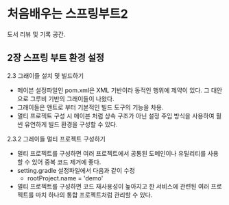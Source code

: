 # 처음배우는 스프링부트2
도서 리뷰 및 기록 공간.

## 2장 스프링 부트 환경 설정
2.3 그래이들 설치 및 빌드하기
  - 메이븐 설정파일인 pom.xml은 XML 기반이라 동적인 행위에 제약이 있다. 그 대안으로 그루비 기반의 그래이들이 나왔다. 
  - 그래이들은 앤트로 부터 기본적인 빌드 도구의 기능을 차용.
  - 멀티 프로젝트 구성 시 메이븐 처럼 상속 구조가 아닌 설정 주입 방식을 사용하여 훨씬 유연하게 빌드 환경을 구성할 수 있다. 

2.3.2 그레이들 멀티 프로젝트 구성하기
  - 멀티 프로젝트를 구성하면 여러 프로젝트에서 공통된 도메인이나 유틸리티를 사용할 수 있어 중복 코드 제거에 좋다. 
  - setting.gradle 설정파일에서 다음과 같이 수정
    - rootProject.name = 'demo'
  - 멀티 프로젝트를 구성하면 코드 재사용성이 높아지고 한 서비스에 관련된 여러 프로젝트를 마치 하나의 통합 프로젝트처럼 관리할 수 있다. 

